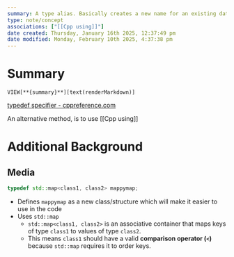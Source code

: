 ```yaml
---
summary: A type alias. Basically creates a new name for an existing data type, making code reuse much better.
type: note/concept
associations: ["[[Cpp using]]"]
date created: Thursday, January 16th 2025, 12:37:49 pm
date modified: Monday, February 10th 2025, 4:37:38 pm
---
```

# Summary
`VIEW[**{summary}**][text(renderMarkdown)]`

[typedef specifier - cppreference.com](https://en.cppreference.com/w/cpp/language/typedef)

An alternative method, is to use [[Cpp using]]

# Additional Background
## Media
```cpp
typedef std::map<class1, class2> mappymap;
```
- Defines `mappymap` as a new class/structure which will make it easier to use in the code
- Uses `std::map`
	- `std::map<class1, class2>` is an associative container that maps keys of type `class1` to values of type `class2`.
	- This means `class1` should have a valid **comparison operator (`<`)** because `std::map` requires it to order keys.